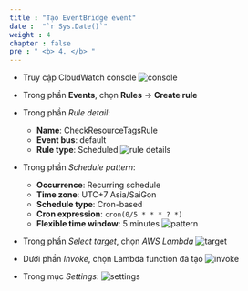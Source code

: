 ```yaml
---
title : "Tạo EventBridge event"
date :  "`r Sys.Date()`" 
weight : 4
chapter : false
pre : " <b> 4. </b> "
---
```


- Truy cập CloudWatch console
![console](/images/4-cw/console.png)

- Trong phần **Events**, chọn **Rules** -> **Create rule**

- Trong phần _Rule detail_:
  - **Name**: CheckResourceTagsRule
  - **Event bus**: default
  - **Rule type**: Scheduled
![rule details](/images/4-cw/rule-details.png)

- Trong phần _Schedule pattern_:
  - **Occurrence**: Recurring schedule
  - **Time zone**: UTC+7 Asia/SaiGon
  - **Schedule type**: Cron-based
  - **Cron expression**: `cron(0/5 * * * ? *)`
  - **Flexible time window**: 5 minutes
![pattern](/images/4-cw/schedule-pattern.png)

- Trong phần _Select target_, chọn _AWS Lambda_
![target](/images/4-cw/target.png)

- Dưới phần _Invoke_, chọn Lambda function đã tạo
![invoke](/images/4-cw/invoke.png)

- Trong mục _Settings_:
![settings](/images/4-cw/settings.png)
